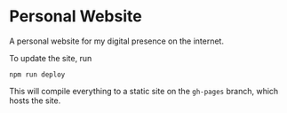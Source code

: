 # Personal Website

A personal website for my digital presence on the internet.

To update the site, run

```shell
npm run deploy
```

This will compile everything to a static site on the `gh-pages` branch, which hosts the site.
